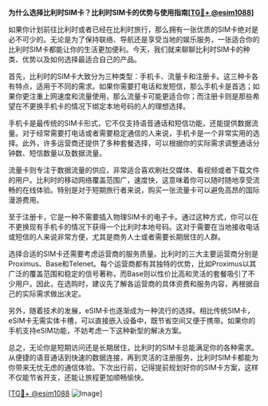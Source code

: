 **为什么选择比利时SIM卡？比利时SIM卡的优势与使用指南[[TG💪+ @esim1088](https://t.me/s/esim1088)]**

如果你计划前往比利时或者已经在比利时旅行，那么拥有一张优质的SIM卡绝对是必不可少的。无论是为了保持联络、导航还是享受当地的娱乐服务，一张适合你的比利时SIM卡都能让你的生活更加便利。今天，我们就来聊聊比利时SIM卡的种类、优势以及如何选择最适合自己的产品。

首先，比利时的SIM卡大致分为三种类型：手机卡、流量卡和注册卡。这三种卡各有特点，适用于不同的需求。如果你需要打电话和发短信，那么手机卡是首选；如果你更注重上网速度和流量使用，那么流量卡可能更适合你；而注册卡则是那些希望在不更换手机卡的情况下绑定本地号码的人的理想选择。

手机卡是最传统的SIM卡形式，它不仅支持语音通话和短信功能，还能提供数据流量。对于经常需要打电话或者需要稳定通信的人来说，手机卡是一个非常实用的选择。此外，许多运营商还提供了多种套餐选择，可以根据你的实际需求调整通话分钟数、短信数量以及数据流量。

流量卡则专注于数据流量的供应，非常适合喜欢刷社交媒体、看视频或者下载文件的用户。比利时的移动网络覆盖范围广，速度快，这意味着你可以随时随地享受流畅的在线体验。特别是对于短期旅行者来说，购买一张流量卡可以避免高昂的国际漫游费用。

至于注册卡，它是一种不需要插入物理SIM卡的电子卡。通过这种方式，你可以在不更换现有手机卡的情况下获得一个比利时本地号码。这对于需要在当地接收电话或短信的人来说非常方便，尤其是商务人士或者需要长期居住的人群。

选择合适的SIM卡还需要考虑运营商的服务质量。比利时的三大主要运营商分别是Proximus、Base和Telenet。每个运营商都有其独特的优势，比如Proximus以其广泛的覆盖范围和稳定的信号著称，而Base则以性价比高和灵活的套餐吸引了不少用户。因此，在选购时，建议先了解各运营商的具体资费和服务内容，再根据自己的实际需求做出决定。

另外，随着技术的发展，eSIM卡也逐渐成为一种流行的选择。相比传统SIM卡，eSIM卡无需实体卡槽，可以直接嵌入设备中，既节省空间又便于携带。如果你的手机支持eSIM功能，不妨考虑一下这种新型的解决方案。

总之，无论你是短期访问还是长期居住，比利时的SIM卡总能满足你的各种需求。从便捷的语音通话到快速的数据连接，再到灵活的注册服务，比利时SIM卡都能为你带来无忧无虑的通信体验。下次出行前，记得提前规划好你的SIM卡方案，这样不仅能节省开支，还能让旅程更加顺畅愉快。

[[TG💪+ @esim1088](https://t.me/s/esim1088) ![Image](https://i.postimg.cc/4NQfJmqS/Snipaste-2025-05-13-00-14-12.png)]